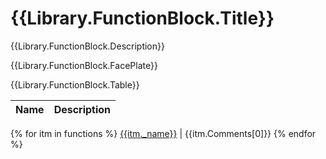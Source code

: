 # {{Library.FunctionBlock.Title}}

{{Library.FunctionBlock.Description}}

{{Library.FunctionBlock.FacePlate}}

{{Library.FunctionBlock.Table}}

Name | Description
---- | -----------
{% for itm in functions %}
[{{itm._name}}]({{itm._name}}.html) | {{itm.Comments[0]}}
{% endfor %}
